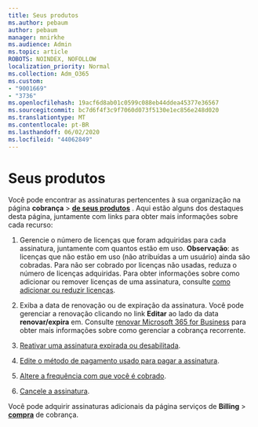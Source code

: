 ```yaml
---
title: Seus produtos
ms.author: pebaum
author: pebaum
manager: mnirkhe
ms.audience: Admin
ms.topic: article
ROBOTS: NOINDEX, NOFOLLOW
localization_priority: Normal
ms.collection: Adm_O365
ms.custom:
- "9001669"
- "3736"
ms.openlocfilehash: 19acf6d8ab01c0599c088eb44ddea45377e36567
ms.sourcegitcommit: bc7d6f4f3c9f7060d073f5130e1ec856e248d020
ms.translationtype: MT
ms.contentlocale: pt-BR
ms.lasthandoff: 06/02/2020
ms.locfileid: "44062849"
---
```

# <a name="your-products"></a>Seus produtos

Você pode encontrar as assinaturas pertencentes à sua organização na página **cobrança**  >  **[de seus produtos](https://go.microsoft.com/fwlink/p/?linkid=842054)** . Aqui estão alguns dos destaques desta página, juntamente com links para obter mais informações sobre cada recurso:

1. Gerencie o número de licenças que foram adquiridas para cada assinatura, juntamente com quantos estão em uso.  **Observação**: as licenças que não estão em uso (não atribuídas a um usuário) ainda são cobradas.  Para não ser cobrado por licenças não usadas, reduza o número de licenças adquiridas. Para obter informações sobre como adicionar ou remover licenças de uma assinatura, consulte [como adicionar ou reduzir licenças](https://docs.microsoft.com/alchemyinsights/how-to-add-or-reduce-licenses).

2. Exiba a data de renovação ou de expiração da assinatura.  Você pode gerenciar a renovação clicando no link **Editar** ao lado da data **renovar/expira** em.  Consulte [renovar Microsoft 365 for Business](https://go.microsoft.com/fwlink/?linkid=2119216) para obter mais informações sobre como gerenciar a cobrança recorrente.

3. [Reativar uma assinatura expirada ou desabilitada](https://go.microsoft.com/fwlink/?linkid=2117519).

4. [Edite o método de pagamento usado para pagar a assinatura](https://go.microsoft.com/fwlink/?linkid=2117167).

5. [Altere a frequência com que você é cobrado](https://go.microsoft.com/fwlink/?linkid=2119112).

6. [Cancele a assinatura](https://go.microsoft.com/fwlink/?linkid=2119113).

Você pode adquirir assinaturas adicionais da página serviços de **Billing**  >  [**compra**](https://go.microsoft.com/fwlink/p/?linkid=868433) de cobrança.
